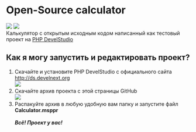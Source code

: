 # Open-Source calculator
![](https://img.shields.io/github/downloads/2pe4Ka2/calculator/total?style=plastic) ![](https://img.shields.io/github/v/release/2pe4Ka2/calculator?style=plastic)</br>
Калькулятор с открытым исходным кодом написанный как тестовый проект на [PHP DevelStudio](http://ds.develnext.org)

## Как я могу запустить и редактировать проект?

 1. Скачайте и установите PHP DevelStudio с официального сайта http://ds.develnext.org</br>![](https://i.ibb.co/vkH8t62/1.png)
 2. Скачайте архив проекта с этой страницы GitHub</br>![](https://i.ibb.co/FqV6Wmp/2.png)
 3. Распакуйте архив в любую удобную вам папку и запустите файл **Calculator.msppr**</br></br>***Всё! Проект у вас!***
